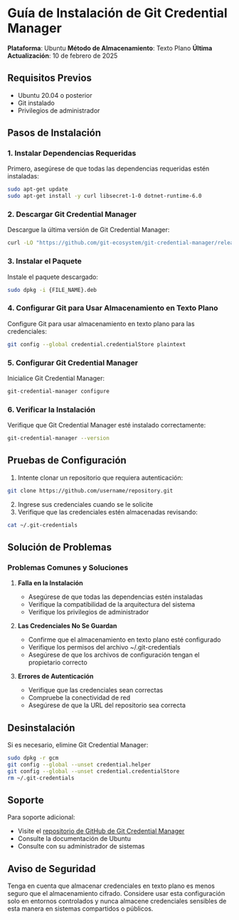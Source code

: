 # Guía de Instalación de Git Credential Manager
**Plataforma**: Ubuntu
**Método de Almacenamiento**: Texto Plano
**Última Actualización**: 10 de febrero de 2025

## Requisitos Previos
- Ubuntu 20.04 o posterior
- Git instalado
- Privilegios de administrador

## Pasos de Instalación

### 1. Instalar Dependencias Requeridas
Primero, asegúrese de que todas las dependencias requeridas estén instaladas:
```bash
sudo apt-get update
sudo apt-get install -y curl libsecret-1-0 dotnet-runtime-6.0
```

### 2. Descargar Git Credential Manager
Descargue la última versión de Git Credential Manager:
```bash
curl -LO "https://github.com/git-ecosystem/git-credential-manager/releases/{LATEST_VERSION}"
```


### 3. Instalar el Paquete
Instale el paquete descargado:
```bash
sudo dpkg -i {FILE_NAME}.deb
```

### 4. Configurar Git para Usar Almacenamiento en Texto Plano
Configure Git para usar almacenamiento en texto plano para las credenciales:
```bash
git config --global credential.credentialStore plaintext
```

### 5. Configurar Git Credential Manager
Inicialice Git Credential Manager:
```bash
git-credential-manager configure
```

### 6. Verificar la Instalación
Verifique que Git Credential Manager esté instalado correctamente:
```bash
git-credential-manager --version
```

## Pruebas de Configuración

1. Intente clonar un repositorio que requiera autenticación:
```bash
git clone https://github.com/username/repository.git
```

2. Ingrese sus credenciales cuando se le solicite
3. Verifique que las credenciales estén almacenadas revisando:
```bash
cat ~/.git-credentials
```

## Solución de Problemas

### Problemas Comunes y Soluciones

1. **Falla en la Instalación**
   - Asegúrese de que todas las dependencias estén instaladas
   - Verifique la compatibilidad de la arquitectura del sistema
   - Verifique los privilegios de administrador

2. **Las Credenciales No Se Guardan**
   - Confirme que el almacenamiento en texto plano esté configurado
   - Verifique los permisos del archivo ~/.git-credentials
   - Asegúrese de que los archivos de configuración tengan el propietario correcto

3. **Errores de Autenticación**
   - Verifique que las credenciales sean correctas
   - Compruebe la conectividad de red
   - Asegúrese de que la URL del repositorio sea correcta

## Desinstalación

Si es necesario, elimine Git Credential Manager:
```bash
sudo dpkg -r gcm
git config --global --unset credential.helper
git config --global --unset credential.credentialStore
rm ~/.git-credentials
```

## Soporte

Para soporte adicional:
- Visite el [repositorio de GitHub de Git Credential Manager](https://github.com/GitCredentialManager/git-credential-manager)
- Consulte la documentación de Ubuntu
- Consulte con su administrador de sistemas

## Aviso de Seguridad

Tenga en cuenta que almacenar credenciales en texto plano es menos seguro que el almacenamiento cifrado. Considere usar esta configuración solo en entornos controlados y nunca almacene credenciales sensibles de esta manera en sistemas compartidos o públicos.
